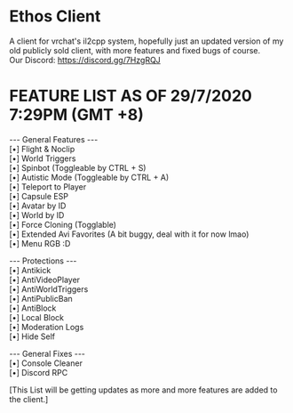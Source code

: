 # Ethos Client
 A client for vrchat's il2cpp system, hopefully just an updated version of my old publicly sold client, with more features and fixed bugs of course. <br />
 Our Discord: https://discord.gg/7HzgRQJ <br />

# FEATURE LIST AS OF 29/7/2020 7:29PM (GMT +8) <br />

--- General Features --- <br />
[•] Flight & Noclip <br />
[•] World Triggers <br />
[•] Spinbot (Toggleable by CTRL + S) <br />
[•] Autistic Mode (Toggleable by CTRL + A) <br />
[•] Teleport to Player <br />
[•] Capsule ESP <br /> 
[•] Avatar by ID <br />
[•] World by ID <br /> 
[•] Force Cloning (Togglable) <br /> 
[•] Extended Avi Favorites (A bit buggy, deal with it for now lmao) <br />
[•] Menu RGB :D <br />

--- Protections --- <br />
[•] Antikick <br /> 
[•] AntiVideoPlayer <br />
[•] AntiWorldTriggers <br />
[•] AntiPublicBan <br />
[•] AntiBlock <br />
[•] Local Block <br />
[•] Moderation Logs <br />
[•] Hide Self <br /> 

--- General Fixes --- <br /> 
[•] Console Cleaner <br />
[•] Discord RPC <br />

[This List will be getting updates as more and more features are added to the client.]
